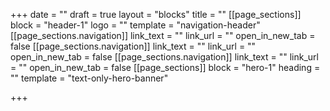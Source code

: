 +++
date = ""
draft = true
layout = "blocks"
title = ""
[[page_sections]]
block = "header-1"
logo = ""
template = "navigation-header"
[[page_sections.navigation]]
link_text = ""
link_url = ""
open_in_new_tab = false
[[page_sections.navigation]]
link_text = ""
link_url = ""
open_in_new_tab = false
[[page_sections.navigation]]
link_text = ""
link_url = ""
open_in_new_tab = false
[[page_sections]]
block = "hero-1"
heading = ""
template = "text-only-hero-banner"

+++
